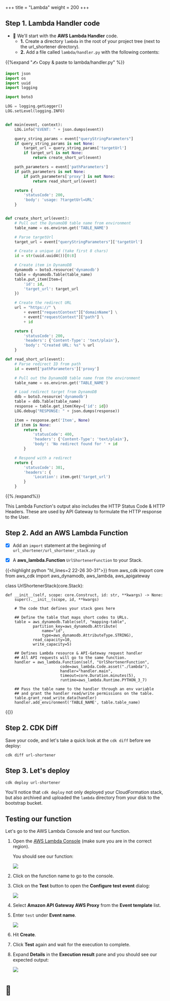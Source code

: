 +++
title = "Lambda"
weight = 200
+++

## Step 1. Lambda Handler code

* 🎯 We'll start with the **AWS Lambda Handler** code.
    * **1.** Create a directory `lambda` in the root of your project tree (next to the url_shortener directory).
    * **2.** Add a file called `lambda/handler.py` with the following contents:

{{%expand "✍️ Copy & paste to lambda/handler.py" %}}
```python
import json
import os
import uuid
import logging

import boto3

LOG = logging.getLogger()
LOG.setLevel(logging.INFO)


def main(event, context):
    LOG.info("EVENT: " + json.dumps(event))

    query_string_params = event["queryStringParameters"]
    if query_string_params is not None:
        target_url = query_string_params['targetUrl']
        if target_url is not None:
            return create_short_url(event)

    path_parameters = event['pathParameters']
    if path_parameters is not None:
        if path_parameters['proxy'] is not None:
            return read_short_url(event)

    return {
        'statusCode': 200,
        'body': 'usage: ?targetUrl=URL'
    }


def create_short_url(event):
    # Pull out the DynamoDB table name from environment
    table_name = os.environ.get('TABLE_NAME')

    # Parse targetUrl
    target_url = event["queryStringParameters"]['targetUrl']

    # Create a unique id (take first 8 chars)
    id = str(uuid.uuid4())[0:8]

    # Create item in DynamoDB
    dynamodb = boto3.resource('dynamodb')
    table = dynamodb.Table(table_name)
    table.put_item(Item={
        'id': id,
        'target_url': target_url
    })

    # Create the redirect URL
    url = "https://" \
        + event["requestContext"]["domainName"] \
        + event["requestContext"]["path"] \
        + id

    return {
        'statusCode': 200,
        'headers': {'Content-Type': 'text/plain'},
        'body': "Created URL: %s" % url
    }

def read_short_url(event):
    # Parse redirect ID from path
    id = event['pathParameters']['proxy']

    # Pull out the DynamoDB table name from the environment
    table_name = os.environ.get('TABLE_NAME')

    # Load redirect target from DynamoDB
    ddb = boto3.resource('dynamodb')
    table = ddb.Table(table_name)
    response = table.get_item(Key={'id': id})
    LOG.debug("RESPONSE: " + json.dumps(response))

    item = response.get('Item', None)
    if item is None:
        return {
            'statusCode': 400,
            'headers': {'Content-Type': 'text/plain'},
            'body': 'No redirect found for ' + id
        }

    # Respond with a redirect
    return {
        'statusCode': 301,
        'headers': {
            'Location': item.get('target_url')
        }
    }
```
{{% /expand%}}

This Lambda Function's output also includes the HTTP Status Code &
HTTP Headers. These are used by API Gateway to formulate the HTTP response to the User.


## Step 2. Add an AWS Lambda Function

* [x] Add an `import` statement at the beginning of `url_shortener/url_shortener_stack.py`
* [x] A **aws_lambda.Function** `UrlShortenerFunction` to your Stack.


{{<highlight python "hl_lines=2 22-26 30-31">}}
from aws_cdk import core
from aws_cdk import aws_dynamodb, aws_lambda, aws_apigateway


class UrlShortenerStack(core.Stack):

    def __init__(self, scope: core.Construct, id: str, **kwargs) -> None:
        super().__init__(scope, id, **kwargs)

        # The code that defines your stack goes here
        
        ## Define the table that maps short codes to URLs.
        table = aws_dynamodb.Table(self, "mapping-table",
                partition_key=aws_dynamodb.Attribute(
                    name="id",
                    type=aws_dynamodb.AttributeType.STRING),
                read_capacity=10,
                write_capacity=5)
                
        ## Defines Lambda resource & API-Gateway request handler
        ## All API requests will go to the same function.
        handler = aws_lambda.Function(self, "UrlShortenerFunction",
                            code=aws_lambda.Code.asset("./lambda"),
                            handler="handler.main",
                            timeout=core.Duration.minutes(5),
                            runtime=aws_lambda.Runtime.PYTHON_3_7)

        ## Pass the table name to the handler through an env variable 
        ## and grant the handler read/write permissions on the table.
        table.grant_read_write_data(handler)
        handler.add_environment('TABLE_NAME', table.table_name)                            
{{</highlight>}}

## Step 2. CDK Diff

Save your code, and let's take a quick look at the `cdk diff` before we deploy:

```
cdk diff url-shortener
```


## Step 3. Let's deploy

```
cdk deploy url-shortener
```

You'll notice that `cdk deploy` not only deployed your CloudFormation stack, but also archived and uploaded the `lambda` directory from your disk to the bootstrap bucket.

## Testing our function

Let's go to the AWS Lambda Console and test our function.

1. Open the [AWS Lambda
   Console](https://console.aws.amazon.com/lambda/home#/functions) (make sure
   you are in the correct region).

    You should see our function:

    ![](./lambda-1.png)

2. Click on the function name to go to the console.

3. Click on the __Test__ button to open the __Configure test event__ dialog:

    ![](./lambda-2.png)

4. Select __Amazon API Gateway AWS Proxy__ from the __Event template__ list.

5. Enter `test` under __Event name__.

    ![](./lambda-3.png)

6. Hit __Create__.

7. Click __Test__ again and wait for the execution to complete.

8. Expand __Details__ in the __Execution result__ pane and you should see our expected output:

    ![](./lambda-4.png)

# 👏
